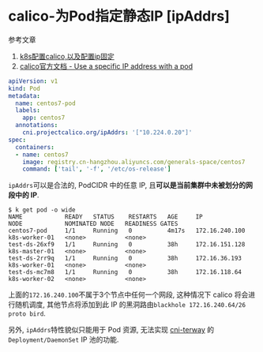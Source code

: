 # calico-为Pod指定静态IP [ipAddrs]

参考文章

1. [k8s配置calico,以及配置ip固定](https://www.kubernetes.org.cn/4289.html)
2. [calico官方文档 - Use a specific IP address with a pod](https://docs.projectcalico.org/networking/use-specific-ip)

```yaml
apiVersion: v1
kind: Pod
metadata:
  name: centos7-pod
  labels:
    app: centos7
  annotations:
    cni.projectcalico.org/ipAddrs: '["10.224.0.20"]'
spec:
  containers:
  - name: centos7
    image: registry.cn-hangzhou.aliyuncs.com/generals-space/centos7
    command: ['tail', '-f', '/etc/os-release']
```

`ipAddrs`可以是合法的, PodCIDR 中的任意 IP, 且**可以是当前集群中未被划分的网段中的 IP**. 

```
$ k get pod -o wide
NAME            READY   STATUS    RESTARTS   AGE     IP               NODE            NOMINATED NODE   READINESS GATES
centos7-pod     1/1     Running   0          4m17s   172.16.240.100   k8s-worker-01   <none>           <none>
test-ds-26xf9   1/1     Running   0          38h     172.16.151.128   k8s-master-01   <none>           <none>
test-ds-2rr9q   1/1     Running   0          38h     172.16.36.193    k8s-worker-01   <none>           <none>
test-ds-mc7m8   1/1     Running   0          38h     172.16.118.64    k8s-worker-02   <none>           <none>
```

上面的`172.16.240.100`不属于3个节点中任何一个网段, 这种情况下 calico 将会进行随机调度, 其他节点将添加到此 IP 的黑洞路由`blackhole 172.16.240.64/26 proto bird`.

另外, `ipAddrs`特性貌似只能用于 Pod 资源, 无法实现 [cni-terway](https://github.com/generals-space/cni-terway) 的`Deployment/DaemonSet` IP 池的功能.
